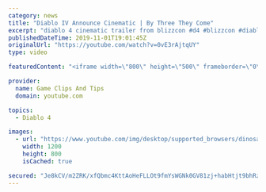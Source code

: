 ```yaml
---
category: news
title: "Diablo IV Announce Cinematic | By Three They Come"
excerpt: "diablo 4 cinematic trailer from blizzcon #d4 #blizzcon #diablo."
publishedDateTime: 2019-11-01T19:01:45Z
originalUrl: "https://youtube.com/watch?v=0vE3rAjtqUY"
type: video

featuredContent: "<iframe width=\"800\" height=\"500\" frameborder=\"0\" src=\"https://www.youtube.com/embed/0vE3rAjtqUY\" allow=\"accelerometer; autoplay; encrypted-media; gyroscope; picture-in-picture\" allowfullscreen></iframe>"

provider:
  name: Game Clips And Tips
  domain: youtube.com

topics:
  - Diablo 4

images:
  - url: "https://www.youtube.com/img/desktop/supported_browsers/dinosaur.png"
    width: 1200
    height: 800
    isCached: true

secured: "Je8kCV/m2ZRK/xfQbmc4KttAoHeFLLOt9fmYsWGNk0GV81zj+habHtjt9bhRz0Rm4ivHmRP0ZgQizdVbryAf8znEsAnD8KP+CNiugraBhZedBj7T2FfyikI+xv5QfH9L8FWk3iYQcswpL0VVfW0uzgaBhjJKkHwVKLUUhUdSSy+dRWdh+5UcyvPV0YhI0G7v8Rj8iidnsiqk8r3CgZo2UozLqqwLhTrhZ1XVpJgI4vGIDQcKjo4m8KSH4i3TiBAgWu6M/d38tJo8TVRJvvVPFUrZ8sUVlrp6ZWiL+ljEgbdSugvNIB0kX2CN2W9QVs7zc/7sV0WBfB3iEo46WjR5crtG6C4og2a2SXI+Fo06rkPSvfcPLpnFcYKFITOCN2R2CRishRNgY6iPwyCwRwV//g==;dT0vkAiczGZQxGc//Bh0kw=="
---
```


